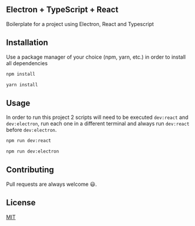 ## Electron + TypeScript + React
Boilerplate for a project using Electron, React and Typescript

## Installation

Use a package manager of your choice (npm, yarn, etc.) in order to install all dependencies

```bash
npm install
```

```bash
yarn install
```

## Usage
In order to run this project 2 scripts will need to be executed `dev:react` and `dev:electron`, run each one in a different terminal and always run `dev:react` before `dev:electron`.

```bash
npm run dev:react
```
```bash
npm run dev:electron
```



## Contributing

Pull requests are always welcome 😃.

## License

[MIT](https://choosealicense.com/licenses/mit/)
